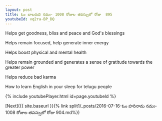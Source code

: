 ```yaml
---
layout: post
title: ఓం బాబరువె నమః- 1008 రోజుల తపస్సులో రోజు  895
youtubeId: vq2ra-BP_DQ
---
```

 
 
Helps get goodness, bliss and peace and God's blessings
 
Helps remain focused, help generate inner energy 
 
Helps boost physical and mental health 
 
Helps remain grounded and generates a sense of gratitude towards the greater power 
 
Helps reduce bad karma
 
How to learn English in your sleep for telugu people
 
 
 
 


{% include youtubePlayer.html id=page.youtubeId %}
 
[Next]({{ site.baseurl }}{% link split1/_posts/2016-07-16-ఓం హరినామ నమః- 1008 రోజుల తపస్సులో రోజు  904.md%})
 
